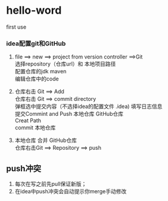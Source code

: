 # hello-word
first use  
### idea配置git和GitHub  
1. file ==> new ==> project from version controller ==>Git  
选择repository（仓库url）和 本地项目路径  
  配置仓库的jdk maven  
  编辑仓库中的code  

2. 仓库右击 Git ==>  Add  
仓库右击 Git ==>  commit directory  
    弹框选中提交内容（不选择idea的配置文件 .idea)    填写日志信息  
    提交Commint and Push  本地仓库 GitHub仓库  
        Creat Path    
        commit      本地仓库  

3. 本地仓库 合并 GitHub仓库  
仓库右击Git ==> Repository ==> push   

## push冲突
1. 每次在写之前先pull保证新版；
2. 在idea中push冲突会自动提示你merge手动修改
